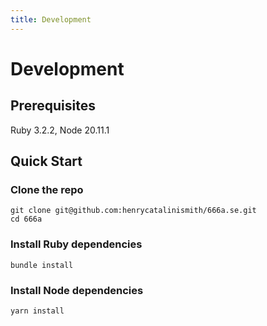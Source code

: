 ```yaml
---
title: Development
---
```


# Development

## Prerequisites

Ruby 3.2.2, Node 20.11.1

## Quick Start

### Clone the repo

```
git clone git@github.com:henrycatalinismith/666a.se.git
cd 666a
```

### Install Ruby dependencies

```
bundle install
```

### Install Node dependencies

```
yarn install
```